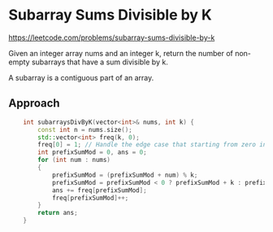 # Subarray Sums Divisible by K

https://leetcode.com/problems/subarray-sums-divisible-by-k

Given an integer array nums and an integer k, return the number of non-empty subarrays that have a sum divisible by k.

A subarray is a contiguous part of an array.

## Approach 

``` C++
    int subarraysDivByK(vector<int>& nums, int k) {
        const int n = nums.size();
        std::vector<int> freq(k, 0);
        freq[0] = 1; // Handle the edge case that starting from zero index
        int prefixSumMod = 0, ans = 0;
        for (int num : nums)
        {
            prefixSumMod = (prefixSumMod + num) % k; 
            prefixSumMod = prefixSumMod < 0 ? prefixSumMod + k : prefixSumMod; // Avoid the effect caused by negative numbers
            ans += freq[prefixSumMod];
            freq[prefixSumMod]++;
        }
        return ans;
    }
```

